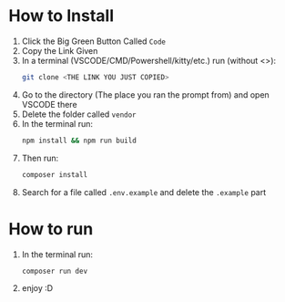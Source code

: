 # How to Install

1. Click the Big Green Button Called ```Code```
2. Copy the Link Given
3. In a terminal (VSCODE/CMD/Powershell/kitty/etc.) run (without <>):
    ```bash
    git clone <THE LINK YOU JUST COPIED>
    ```
4. Go to the directory (The place you ran the prompt from) and open VSCODE there
5. Delete the folder called ```vendor```
6. In the terminal run:
    ```bash
    npm install && npm run build
    ```
7. Then run:
    ```bash
    composer install
    ```
8. Search for a file called ```.env.example``` and delete the ```.example``` part

# How to run
1. In the terminal run:
    ```bash
    composer run dev
    ```
2. enjoy :D